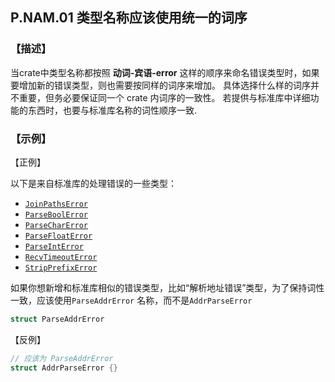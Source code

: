 ## P.NAM.01  类型名称应该使用统一的词序

### 【描述】

当crate中类型名称都按照 **动词-宾语-error** 这样的顺序来命名错误类型时，如果要增加新的错误类型，则也需要按同样的词序来增加。
具体选择什么样的词序并不重要，但务必要保证同一个 crate 内词序的一致性。
若提供与标准库中详细功能的东西时，也要与标准库名称的词性顺序一致.

### 【示例】

【正例】

以下是来自标准库的处理错误的一些类型：

- [`JoinPathsError`](https://doc.rust-lang.org/std/env/struct.JoinPathsError.html)
- [`ParseBoolError`](https://doc.rust-lang.org/std/str/struct.ParseBoolError.html)
- [`ParseCharError`](https://doc.rust-lang.org/std/char/struct.ParseCharError.html)
- [`ParseFloatError`](https://doc.rust-lang.org/std/num/struct.ParseFloatError.html)
- [`ParseIntError`](https://doc.rust-lang.org/std/num/struct.ParseIntError.html)
- [`RecvTimeoutError`](https://doc.rust-lang.org/std/sync/mpsc/enum.RecvTimeoutError.html)
- [`StripPrefixError`](https://doc.rust-lang.org/std/path/struct.StripPrefixError.html)

如果你想新增和标准库相似的错误类型，比如“解析地址错误”类型，为了保持词性一致，应该使用`ParseAddrError` 名称，而不是`AddrParseError`

```rust
struct ParseAddrError
```

【反例】

```rust
// 应该为 ParseAddrError
struct AddrParseError {}
```

